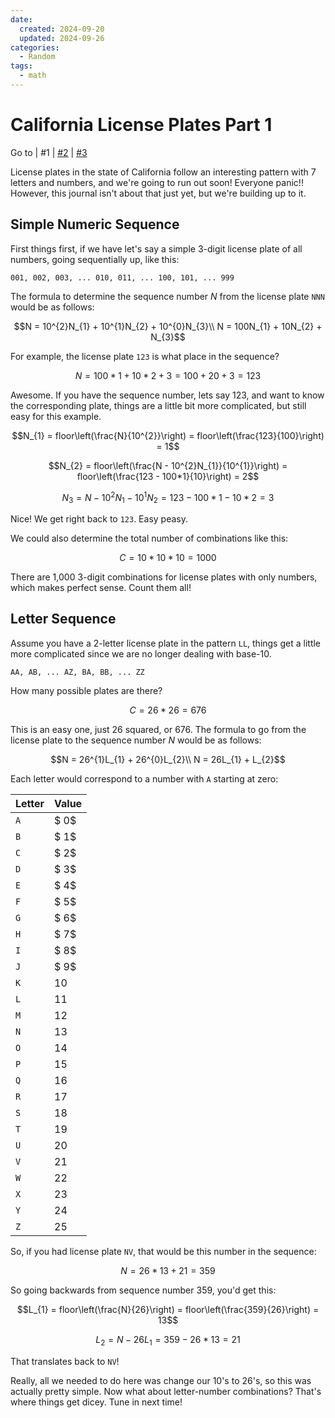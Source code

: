 ```yaml
---
date:
  created: 2024-09-20
  updated: 2024-09-26
categories:
  - Random
tags:
  - math
---
```

# California License Plates Part 1

Go to
| \#1
| [\#2](./2024-09-26-ca-license-plate-2.md)
| [\#3](./2024-09-27-ca-license-plate-3.md)

License plates in the state of California follow an interesting pattern with 7 letters and numbers, and we're going to run out soon! Everyone panic!! However, this journal isn't about that just yet, but we're building up to it.

<!-- more -->

## Simple Numeric Sequence

First things first, if we have let's say a simple 3-digit license plate of all numbers, going sequentially up, like this:

```
001, 002, 003, ... 010, 011, ... 100, 101, ... 999
```

The formula to determine the sequence number $N$ from the license plate `NNN` would be as follows:

$$N = 10^{2}N_{1} + 10^{1}N_{2} + 10^{0}N_{3}\\
N = 100N_{1} + 10N_{2} + N_{3}$$

For example, the license plate `123` is what place in the sequence?

$$N = 100*1 + 10*2 + 3 = 100 + 20 + 3 = 123$$

Awesome. If you have the sequence number, lets say $123$, and want to know the corresponding plate, things are a little bit more complicated, but still easy for this example.

$$N_{1} = floor\left(\frac{N}{10^{2}}\right) = floor\left(\frac{123}{100}\right) = 1$$

$$N_{2} = floor\left(\frac{N - 10^{2}N_{1}}{10^{1}}\right) = floor\left(\frac{123 - 100*1}{10}\right) = 2$$

$$N_{3} = N - 10^{2}N_{1} - 10^{1}N_{2} = 123 - 100*1 - 10*2 = 3$$

Nice! We get right back to `123`. Easy peasy.

We could also determine the total number of combinations like this:

$$C = 10*10*10 = 1000$$

There are 1,000 3-digit combinations for license plates with only numbers, which makes perfect sense. Count them all!

## Letter Sequence

Assume you have a 2-letter license plate in the pattern `LL`, things get a little more complicated since we are no longer dealing with base-10.

```
AA, AB, ... AZ, BA, BB, ... ZZ
```

How many possible plates are there?

$$C = 26*26 = 676$$

This is an easy one, just 26 squared, or 676. The formula to go from the license plate to the sequence number $N$ would be as follows:

$$N = 26^{1}L_{1} + 26^{0}L_{2}\\
N = 26L_{1} + L_{2}$$

Each letter would correspond to a number with `A` starting at zero:

| Letter | Value |
| ------ | ----- |
| `A` | $ 0$ |
| `B` | $ 1$ |
| `C` | $ 2$ |
| `D` | $ 3$ |
| `E` | $ 4$ |
| `F` | $ 5$ |
| `G` | $ 6$ |
| `H` | $ 7$ |
| `I` | $ 8$ |
| `J` | $ 9$ |
| `K` | $10$ |
| `L` | $11$ |
| `M` | $12$ |
| `N` | $13$ |
| `O` | $14$ |
| `P` | $15$ |
| `Q` | $16$ |
| `R` | $17$ |
| `S` | $18$ |
| `T` | $19$ |
| `U` | $20$ |
| `V` | $21$ |
| `W` | $22$ |
| `X` | $23$ |
| `Y` | $24$ |
| `Z` | $25$ |

So, if you had license plate `NV`, that would be this number in the sequence:

$$N = 26*13 + 21 = 359$$

So going backwards from sequence number 359, you'd get this:

$$L_{1} = floor\left(\frac{N}{26}\right) = floor\left(\frac{359}{26}\right) = 13$$

$$L_{2} = N - 26L_{1} = 359 - 26*13 = 21$$

That translates back to `NV`!

Really, all we needed to do here was change our 10's to 26's, so this was actually pretty simple. Now what about letter-number combinations? That's where things get dicey. Tune in next time!